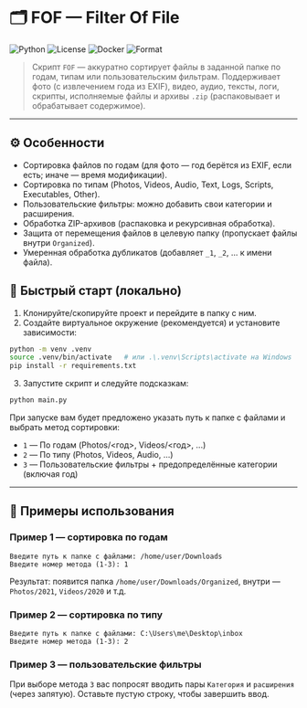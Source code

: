# 🗂️ FOF — Filter Of File

![Python](https://img.shields.io/badge/python-3.13-blue?logo=python)
![License](https://img.shields.io/badge/license-MIT-green)
![Docker](https://img.shields.io/badge/docker-ready-blue?logo=docker)
![Format](https://img.shields.io/badge/format-command%20line%20utility-lightgrey)

> Скрипт `FOF` — аккуратно сортирует файлы в заданной папке по годам, типам или пользовательским фильтрам. Поддерживает фото (с извлечением года из EXIF), видео, аудио, тексты, логи, скрипты, исполняемые файлы и архивы `.zip` (распаковывает и обрабатывает содержимое).

---

## ⚙️ Особенности

- Сортировка файлов по годам (для фото — год берётся из EXIF, если есть; иначе — время модификации).
- Сортировка по типам (Photos, Videos, Audio, Text, Logs, Scripts, Executables, Other).
- Пользовательские фильтры: можно добавить свои категории и расширения.
- Обработка ZIP-архивов (распаковка и рекурсивная обработка).
- Защита от перемещения файлов в целевую папку (пропускает файлы внутри `Organized`).
- Умеренная обработка дубликатов (добавляет `_1`, `_2`, ... к имени файла).

## 🚀 Быстрый старт (локально)

1. Клонируйте/скопируйте проект и перейдите в папку с ним.
2. Создайте виртуальное окружение (рекомендуется) и установите зависимости:
```bash
python -m venv .venv
source .venv/bin/activate   # или .\.venv\Scripts\activate на Windows
pip install -r requirements.txt
```

3. Запустите скрипт и следуйте подсказкам:
```bash
python main.py
```

При запуске вам будет предложено указать путь к папке с файлами и выбрать метод сортировки:
- `1` — По годам (Photos/<год>, Videos/<год>, ...)
- `2` — По типу (Photos, Videos, Audio, ...)
- `3` — Пользовательские фильтры + предопределённые категории (включая год)

---

## 🧭 Примеры использования

### Пример 1 — сортировка по годам
```
Введите путь к папке с файлами: /home/user/Downloads
Введите номер метода (1-3): 1
```
Результат: появится папка `/home/user/Downloads/Organized`, внутри — `Photos/2021`, `Videos/2020` и т.д.

### Пример 2 — сортировка по типу
```
Введите путь к папке с файлами: C:\Users\me\Desktop\inbox
Введите номер метода (1-3): 2
```

### Пример 3 — пользовательские фильтры
При выборе метода `3` вас попросят вводить пары `Категория` и `расширения` (через запятую). Оставьте пустую строку, чтобы завершить ввод.
